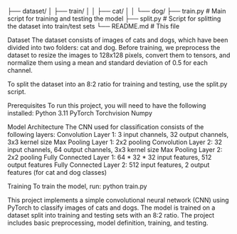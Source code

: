 ├── dataset/
│   ├── train/
│   │   ├── cat/
│   │   └── dog/
├── train.py       # Main script for training and testing the model
├── split.py       # Script for splitting the dataset into train/test sets
└── README.md      # This file

Dataset
The dataset consists of images of cats and dogs, which have been divided into two folders: cat and dog. Before training, we preprocess the dataset to resize the images to 128x128 pixels, convert them to tensors, and normalize them using a mean and standard deviation of 0.5 for each channel.

To split the dataset into an 8:2 ratio for training and testing, use the split.py script.

Prerequisites
To run this project, you will need to have the following installed:
Python 3.11
PyTorch
Torchvision
Numpy

Model Architecture
The CNN used for classification consists of the following layers:
Convolution Layer 1: 3 input channels, 32 output channels, 3x3 kernel size
Max Pooling Layer 1: 2x2 pooling
Convolution Layer 2: 32 input channels, 64 output channels, 3x3 kernel size
Max Pooling Layer 2: 2x2 pooling
Fully Connected Layer 1: 64 * 32 * 32 input features, 512 output features
Fully Connected Layer 2: 512 input features, 2 output features (for cat and dog classes)

Training
To train the model, run:
python train.py

This project implements a simple convolutional neural network (CNN) using PyTorch to classify images of cats and dogs. The model is trained on a dataset split into training and testing sets with an 8:2 ratio. The project includes basic preprocessing, model definition, training, and testing.




